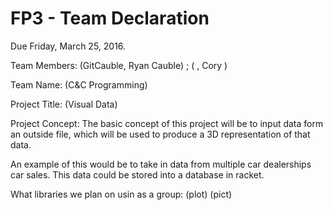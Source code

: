 # FP3 - Team Declaration
Due Friday, March 25, 2016.

Team Members: (GitCauble, Ryan Cauble) ; ( , Cory )

Team Name: (C&C Programming)

Project Title: (Visual Data)

Project Concept:
      The basic concept of this project will be to input data form an 
outside file, which will be used to produce a 3D representation of that 
data.

An example of this would be to take in data from multiple car dealerships car
sales. This data could be stored into a database in racket. 

What libraries we plan on usin as a group:
      (plot) (pict)

